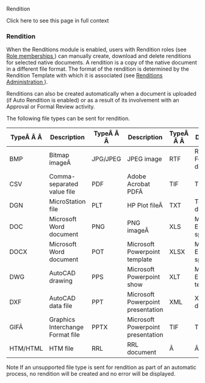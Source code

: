 Rendition

Click here to see this page in full context

###  Rendition

When the Renditions module is enabled, users with Rendition roles (see [ Role
memberships ](../Admin/User_Settings/Role_membership.htm#h) ) can manually
create, download and delete renditions for selected native documents. A
rendition is a copy of the native document in a different file format. The
format of the rendition is determined by the Rendition Template with which it
is associated (see [ Renditions Administration
](../Admin/Renditions_Admin/Renditions_Administration.htm#h) ).

Renditions can also be created automatically when a document is uploaded (if
Auto Rendition is enabled) or as a result of its involvement with an Approval
or Formal Review activity.

The following file types can be sent for rendition.

TypeÂ Â Â  |  Description  |  TypeÂ Â Â  |  Description  |  TypeÂ Â Â  |  Description   
---|---|---|---|---|---  
BMP  |  Bitmap imageÂ  |  JPG/JPEG  |  JPEG image  |  RTF  |  Rich Text Format document   
CSV  |  Comma-separated value file  |  PDF  |  Adobe Acrobat PDFÂ  |  TIF  |  TIFF image   
DGN  |  MicroStation file  |  PLT  |  HP Plot fileÂ  |  TXT  |  Text document   
DOC  |  Microsoft Word document  |  PNG  |  PNG imageÂ  |  XLS  |  Microsoft Excel spreadsheet   
DOCX  |  Microsoft Word document  |  POT  |  Microsoft Powerpoint template  |  XLSX  |  Microsoft Excel spreadsheet   
DWG  |  AutoCAD drawing  |  PPS  |  Microsoft Powerpoint show  |  XLT  |  Microsoft Excel template   
DXF  |  AutoCAD data file  |  PPT  |  Microsoft Powerpoint presentation  |  XML  |  XML document   
GIFÂ  |  Graphics Interchange Format file  |  PPTX  |  Microsoft Powerpoint presentation  |  TIF  |  TIFF image   
HTM/HTML  |  HTM file  |  RRL  |  RRL document  |  Â  |  Â   
  
  
Note  If an unsupported file type is sent for rendition as part of an
automatic process, no rendition will be created and no error will be
displayed.

